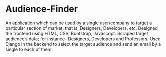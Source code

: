 # Audience-Finder
An application which can be used by a single user/company               to target a particular section of market, that is, Designers, Developers, etc.               Designed the frontend using HTML, CSS, Bootstrap, Javascript. Scraped target audience’s data;               for instance- Designers, Developers and Professors.               Used Django in the backend to select the target audience and send an email by a single to each of them.

